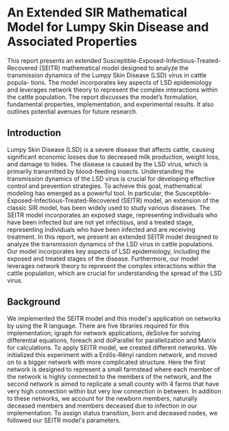 # An Extended SIR Mathematical Model for Lumpy Skin Disease and Associated Properties

This report presents an extended Susceptible-Exposed-Infectious-Treated-Recovered (SEITR) mathematical
model designed to analyze the transmission dynamics of the Lumpy Skin Disease (LSD) virus in cattle popula-
tions. The model incorporates key aspects of LSD epidemiology and leverages network theory to represent the
complex interactions within the cattle population. The report discusses the model’s formulation, fundamental
properties, implementation, and experimental results. It also outlines potential avenues for future research.

## Introduction
Lumpy Skin Disease (LSD) is a severe disease that affects cattle, causing significant economic losses due to decreased milk production, weight loss, and damage to hides. The disease is caused by the LSD virus, which is primarily transmitted by blood-feeding insects. Understanding the transmission dynamics of the LSD virus is crucial for developing effective control and prevention strategies. To achieve this goal, mathematical modeling has emerged as a powerful tool. In particular, the Susceptible-Exposed-Infectious-Treated-Recovered (SEITR) model, an extension of the classic SIR model, has been widely used to study various diseases. The SEITR model incorporates an exposed stage, representing individuals who have been infected but are not yet infectious, and a treated stage, representing individuals who have been infected and are receiving treatment. In this report, we present an extended SEITR model designed to analyze the transmission dynamics of the LSD virus in cattle populations. Our model incorporates key aspects of LSD epidemiology, including the exposed and treated stages of the disease. Furthermore, our model leverages network theory to represent the complex interactions within the cattle population, which are crucial for understanding the spread of the LSD virus.

## Background
We implemented the SEITR model and this model's application on networks by using the R language. There are five libraries required for this implementation; igraph for network applications, deSolve for solving differential equations, foreach and doParallel for parallelization and Matrix for calculations. To apply SEITR model, we created different networks. We initialized this experiment with a Erdős-Rényi random network, and moved on to a bigger network with more complicated structure. Here the first network is designed to represent a small farmstead where each member of the network is highly connected to the members of the network, and the second network is aimed to replicate a small county with 4 farms that have very high connection within but very low connection in between. In addition to these networks, we account for the newborn members, naturally deceased members and members deceased due to infection in our implementation. To assign status transition, born and deceased nodes, we followed our SEITR model's parameters.

